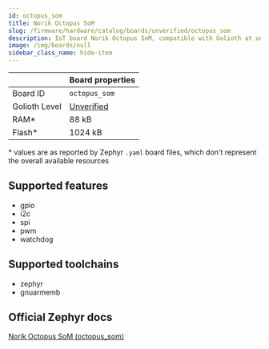 ```yaml
---
id: octopus_som
title: Norik Octopus SoM
slug: /firmware/hardware/catalog/boards/unverified/octopus_som
description: IoT board Norik Octopus SoM, compatible with Golioth at unverified level.
image: /img/boards/null
sidebar_class_name: hide-item
---
```


[//]: # (This is an auto-generated file, do not edit! Changes to it will be lost upon re-generation)



|                | Board properties     |
| -------------  | -------------------- |
| Board ID       | `octopus_som` |
| Golioth Level  | [Unverified](/firmware/hardware#unverified-boards) |
| RAM*           | 88 kB |
| Flash*         | 1024 kB |

\* values are as reported by Zephyr `.yaml` board files, which don't represent the overall available resources



## Supported features

* gpio
* i2c
* spi
* pwm
* watchdog

## Supported toolchains

* zephyr
* gnuarmemb

## Official Zephyr docs

[Norik Octopus SoM (octopus_som)](https://docs.zephyrproject.org/latest/boards/norik/octopus_som/doc/index.html)
